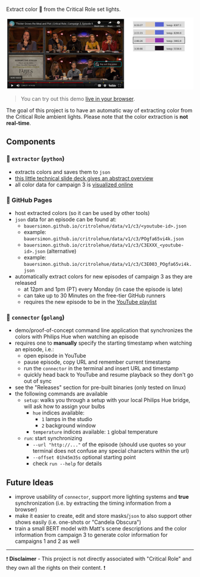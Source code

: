 Extract color :rainbow: from the Critical Role set lights.

![demo picture](demo.jpg)

> You can try out this demo [live in your browser](https://bauersimon.github.io/critrolehue/).

The goal of this project is to have an automatic way of extracting color from the Critical Role ambient lights. Please note that the color extraction is **not real-time**.

## Components

### :microscope: `extractor` (`python`)

- extracts colors and saves them to `json`
- [this little technical slide deck gives an abstract overview](https://docs.google.com/presentation/d/e/2PACX-1vS42vjidmfR-c_pF3WUeojw-l25jv1xyqiYwAY1syjcCvkgWOrHTKnAytf2k_sLbU15zHwDgDEhuPNi/pub?start=false&loop=false&delayms=60000)
- all color data for campaign 3 is [visualized online](https://bauersimon.github.io/critrolehue/data/v1/c3/)

### :floppy_disk: GitHub Pages
- host extracted colors (so it can be used by other tools)
- `json` data for an episode can be found at:
  - `bauersimon.github.io/critrolehue/data/v1/c3/<youtube-id>.json`
  - example: `bauersimon.github.io/critrolehue/data/v1/c3/POgfa65vi4k.json`
  - `bauersimon.github.io/critrolehue/data/v1/c3/C3EXXX_<youtube-id>.json` (alternative)
  - example: `bauersimon.github.io/critrolehue/data/v1/c3/C3E003_POgfa65vi4k.json`
- automatically extract colors for new episodes of campaign 3 as they are released
  - at 12pm and 1pm (PT) every Monday (in case the episode is late)
  - can take up to 30 Minutes on the free-tier GitHub runners
  - requires the new episode to be in the [YouTube playlist](https://www.youtube.com/playlist?list=PL1tiwbzkOjQydg3QOkBLG9OYqWJ0dwlxF)

### :electric_plug: `connector` (`golang`)
- demo/proof-of-concept command line application that synchronizes the colors with Philips Hue when watching an episode
- requires one to **manually** specify the starting timestamp when watching an episode, i.e.:
  - open episode in YouTube
  - pause episode, copy URL and remember current timestamp
  - run the `connector` in the terminal and insert URL and timestamp
  - quickly head back to YouTube and resume playback so they don't go out of sync
- see the "Releases" section for pre-built binaries (only tested on linux)
- the following commands are available
  - `setup`: walks you through a setup with your local Philips Hue bridge, will ask how to assign your bulbs
    - `hue` indices available:
      - `1` lamps in the studio
      - `2` background window
    - `temperature` indices available: `1` global temperature
  - `run`: start synchronizing
    - `--url "http://..."` of the episode (should use quotes so your terminal does not confuse any special characters within the url)
    - `--offset 01h45m35s` optional starting point
    - check `run --help` for details

## Future Ideas

- improve usability of `connector`, support more lighting systems and **true** synchronization (i.e. by extracting the timing information from a browser)
- make it easier to create, edit and store masks/`json` to also support other shows easily (i.e. one-shots or "Candela Obscura")
- train a small BERT model with Matt's scene descriptions and the color information from campaign 3 to generate color information for campaigns 1 and 2 as well

---

:heavy_exclamation_mark: **Disclaimer** - This project is not directly associated with "Critical Role" and they own all the rights on their content. :heavy_exclamation_mark: